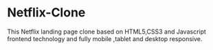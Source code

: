 # Netflix-Clone
This Netflix landing page clone based on HTML5,CSS3 and Javascript frontend technology and fully mobile ,tablet and desktop responsive.
